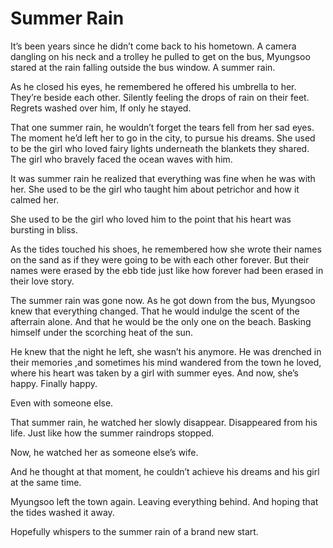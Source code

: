 # Summer Rain

It’s been years since he didn’t come back to his hometown. A camera dangling on his neck and a trolley he pulled to get on the bus, Myungsoo stared at the rain falling outside the bus window. A summer rain.

As he closed his eyes, he remembered he offered his umbrella to her. They’re beside each other. Silently feeling the drops of rain on their feet. Regrets washed over him, If only he stayed.

That one summer rain, he wouldn’t forget the tears fell from her sad eyes. The moment he’d left her to go in the city, to pursue his dreams. She used to be the girl who loved fairy lights underneath the blankets they shared. The girl who bravely faced the ocean waves with him.

It was summer rain he realized that everything was fine when he was with her. She used to be the girl who taught him about petrichor and how it calmed her.

She used to be the girl who loved him to the point that his heart was bursting in bliss.

As the tides touched his shoes, he remembered how she wrote their names on the sand as if they were going to be with each other forever. But their names were erased by the ebb tide just like how forever had been erased in their love story.

The summer rain was gone now. As he got down from the bus, Myungsoo knew that everything changed. That he would indulge the scent of the afterrain alone. And that he would be the only one on the beach. Basking himself under the scorching heat of the sun.

He knew that the night he left, she wasn’t his anymore. He was drenched in their memories ,and sometimes his mind wandered from the town he loved, where his heart was taken by a girl with summer eyes. And now, she’s happy. Finally happy.

Even with someone else.

That summer rain, he watched her slowly disappear. Disappeared from his life. Just like how the summer raindrops stopped.

Now, he watched her as someone else’s wife.

And he thought at that moment, he couldn’t achieve his dreams and his girl at the same time.

Myungsoo left the town again. Leaving everything behind. And hoping that the tides washed it away.

Hopefully whispers to the summer rain of a brand new start.  
